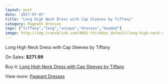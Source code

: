 ```yaml
---
layout: post
date: '2017-07-07'
title: "Long High Neck Dress with Cap Sleeves by Tiffany"
category: Pageant Dresses
tags: ["tiffany","long","unique","dresses","beaded"]
image: http://img.transblink.com/9881-thickbox_default/long-high-neck-dress-with-cap-sleeves-by-tiffany.jpg
---
```

Long High Neck Dress with Cap Sleeves by Tiffany

On Sales: **$271.99**
<a href="https://www.transblink.com/en/pageant-dresses/3208-long-high-neck-dress-with-cap-sleeves-by-tiffany.html"><amp-img layout="responsive" width="600" height="600" src="//img.transblink.com/9881-thickbox_default/long-high-neck-dress-with-cap-sleeves-by-tiffany.jpg" alt="Long High Neck Dress with Cap Sleeves by Tiffany 0" /></a>
<a href="https://www.transblink.com/en/pageant-dresses/3208-long-high-neck-dress-with-cap-sleeves-by-tiffany.html"><amp-img layout="responsive" width="600" height="600" src="//img.transblink.com/9883-thickbox_default/long-high-neck-dress-with-cap-sleeves-by-tiffany.jpg" alt="Long High Neck Dress with Cap Sleeves by Tiffany 1" /></a>
<a href="https://www.transblink.com/en/pageant-dresses/3208-long-high-neck-dress-with-cap-sleeves-by-tiffany.html"><amp-img layout="responsive" width="600" height="600" src="//img.transblink.com/9882-thickbox_default/long-high-neck-dress-with-cap-sleeves-by-tiffany.jpg" alt="Long High Neck Dress with Cap Sleeves by Tiffany 2" /></a>

Buy it: [Long High Neck Dress with Cap Sleeves by Tiffany](https://www.transblink.com/en/pageant-dresses/3208-long-high-neck-dress-with-cap-sleeves-by-tiffany.html "Long High Neck Dress with Cap Sleeves by Tiffany")

View more: [Pageant Dresses](https://www.transblink.com/en/9-pageant-dresses "Pageant Dresses")